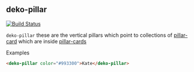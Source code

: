 ## deko-pillar

[![Build Status](https://travis-ci.org/Hi9Here/deko-pillar.svg?branch=master)](https://travis-ci.org/Hi9Here/deko-pillar)

`deko-pillar` these are the vertical pillars which point to collections of [pillar-card](https://github.com/hi9here/pillar-card) which are inside [pillar-cards](https://github.com/hi9here/pillar-cards)


Examples

```html
<deko-pillar color="#993300">Kate</deko-pillar>

```
